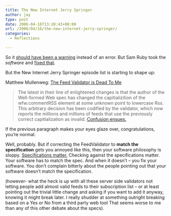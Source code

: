 ```yaml
---
title: The New Internet Jerry Springer
author: jay
type: post
date: 2006-04-16T13:20:43+00:00
url: /2006/04/16/the-new-internet-jerry-springer/
categories:
  - Reflections

---
```

So it [should have been a warning][1] instead of an error. But Sam Ruby took the _software_ and [fixed that][2].

But the New Internet Jerry Springer episode list is starting to shape up:

Matthew Mullenweg: [The Feed Validator is Dead To Me][3]

> The latest in their line of enlightened changes is that the author of the Well-formed Web spec has changed the capitializition of the wfw:commentRSS element at some unknown point to lowercase Rss. This arbitrary decision has been codified by the validator, which now reports the millions and millions of feeds that use the previously correct capitialization as invalid. [Confusion ensues.][4]

If the previous paragraph makes your eyes glaze over, congratulations, you’re normal.

Well, probably. But if correcting the FeedValidator to **match the specification** gets you annoyed like this, then your software philosophy is sloppy. [Specifications matter.][5] Checking against the specifications matter. Your software has to match the spec. And when it doesn’t &#8211; you fix your software. You don’t complain bitterly about the people pointing out that your software doesn’t match the specification.

(however- what the heck is up with all these server side validators not letting people add almost valid feeds to their subscription list &#8211; or at least pointing out the trivial little change and asking if you want to add it anyway, knowing it might break later. I really shudder at something outright breaking based on a Yes or No from a third party web tool That seems worse to me than any of this other debate about the specs).

 [1]: http://feedvalidator.org/docs/warning/CommentRSS.html
 [2]: http://www.intertwingly.net/blog/2006/04/16/commentRss
 [3]: http://photomatt.net/2006/04/15/feed-validator/
 [4]: http://sourceforge.net/mailarchive/forum.php?thread_id=10183105&forum_id=37467
 [5]: https://rambleon.org/2006/03/09/why-standards-matter/